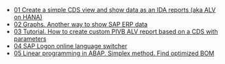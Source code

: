 - [01 Create a simple CDS view and show data as an IDA reports (aka ALV on HANA)](01%20Create%20a%20simple%20CDS%20view%20and%20show%20data%20as%20an%20IDA%20reports%20(aka%20ALV%20on%20HANA).md)
- [02 Graphs. Another way to show SAP ERP data](02%20Graphs.%20Another%20way%20to%20show%20SAP%20ERP%20data.md)
- [03 Tutorial. How to create custom PIVB ALV report based on a CDS with parameters](03%20Tutorial.%20How%20to%20create%20custom%20PIVB%20ALV%20report%20based%20on%20a%20CDS%20with%20parameters.md)
- [04 SAP Logon online language switcher](04%20SAP%20Logon%20online%20language%20switcher.md)
- [05 Linear programming in ABAP. Simplex method. Find optimized BOM](05%20Linear%20programming%20in%20ABAP.%20Simplex%20method.%20Find%20optimized%20BOM.md)
